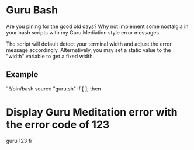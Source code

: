 Guru Bash
========

Are you pining for the good old days? Why not implement some nostalgia in your bash scripts with my Guru Mediation style error messages.

The script will default detect your terminal width and adjust the error message accordingly. Alternatively, you may set a static value to the "width"
variable to get a fixed width.


Example
-------
`
!/bin/bash
source "guru.sh"
if [ <error condition> ]; then
  # Display Guru Meditation error with the error code of 123
  guru 123
fi
`



